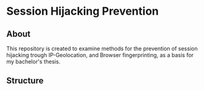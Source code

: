 # Session Hijacking Prevention

## About
This repository is created to examine methods for the prevention of session hijacking trough IP-Geolocation, and Browser fingerprinting, as a basis for my bachelor's thesis.

## Structure
